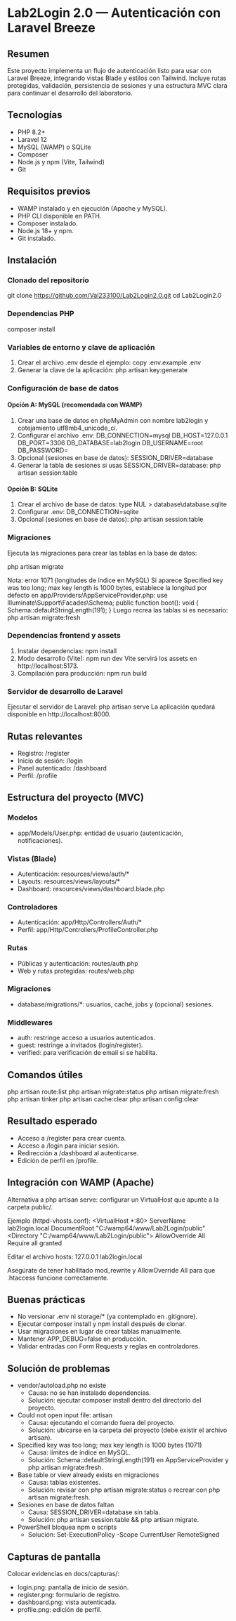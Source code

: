 # Lab2Login 2.0 — Autenticación con Laravel Breeze

## Resumen

Este proyecto implementa un flujo de autenticación listo para usar con Laravel Breeze, integrando vistas Blade y estilos con Tailwind. Incluye rutas protegidas, validación, persistencia de sesiones y una estructura MVC clara para continuar el desarrollo del laboratorio.

## Tecnologías

*   PHP 8.2+
*   Laravel 12
*   MySQL (WAMP) o SQLite
*   Composer
*   Node.js y npm (Vite, Tailwind)
*   Git

## Requisitos previos

*   WAMP instalado y en ejecución (Apache y MySQL).
*   PHP CLI disponible en PATH.
*   Composer instalado.
*   Node.js 18+ y npm.
*   Git instalado.

## Instalación

### Clonado del repositorio

git clone https://github.com/Val233100/Lab2Login2.0.git
cd Lab2Login2.0

### Dependencias PHP

composer install

### Variables de entorno y clave de aplicación

1.  Crear el archivo .env desde el ejemplo:
    copy .env.example .env
2.  Generar la clave de la aplicación:
    php artisan key:generate

### Configuración de base de datos

#### Opción A: MySQL (recomendada con WAMP)

1.  Crear una base de datos en phpMyAdmin con nombre lab2login y cotejamiento utf8mb4_unicode_ci.
2.  Configurar el archivo .env:
    DB_CONNECTION=mysql
    DB_HOST=127.0.0.1
    DB_PORT=3306
    DB_DATABASE=lab2login
    DB_USERNAME=root
    DB_PASSWORD=
3.  Opcional (sesiones en base de datos):
    SESSION_DRIVER=database
4.  Generar la tabla de sesiones si usas SESSION_DRIVER=database:
    php artisan session:table

#### Opción B: SQLite

1.  Crear el archivo de base de datos:
    type NUL > database\database.sqlite
2.  Configurar .env:
    DB_CONNECTION=sqlite
3.  Opcional (sesiones en base de datos):
    php artisan session:table

### Migraciones

Ejecuta las migraciones para crear las tablas en la base de datos:

php artisan migrate

Nota: error 1071 (longitudes de índice en MySQL)
Si aparece Specified key was too long; max key length is 1000 bytes, establece la longitud por defecto en app/Providers/AppServiceProvider.php:
use Illuminate\Support\Facades\Schema;
public function boot(): void
{
    Schema::defaultStringLength(191);
}
Luego recrea las tablas si es necesario:
php artisan migrate:fresh

### Dependencias frontend y assets

1.  Instalar dependencias:
    npm install
2.  Modo desarrollo (Vite):
    npm run dev
    Vite servirá los assets en http://localhost:5173.
3.  Compilación para producción:
    npm run build

### Servidor de desarrollo de Laravel

Ejecutar el servidor de Laravel:
php artisan serve
La aplicación quedará disponible en http://localhost:8000.

## Rutas relevantes

*   Registro: /register
*   Inicio de sesión: /login
*   Panel autenticado: /dashboard
*   Perfil: /profile

## Estructura del proyecto (MVC)

### Modelos

*   app/Models/User.php: entidad de usuario (autenticación, notificaciones).

### Vistas (Blade)

*   Autenticación: resources/views/auth/*
*   Layouts: resources/views/layouts/*
*   Dashboard: resources/views/dashboard.blade.php

### Controladores

*   Autenticación: app/Http/Controllers/Auth/*
*   Perfil: app/Http/Controllers/ProfileController.php

### Rutas

*   Públicas y autenticación: routes/auth.php
*   Web y rutas protegidas: routes/web.php

### Migraciones

*   database/migrations/*: usuarios, caché, jobs y (opcional) sesiones.

### Middlewares

*   auth: restringe acceso a usuarios autenticados.
*   guest: restringe a invitados (login/register).
*   verified: para verificación de email si se habilita.

## Comandos útiles

php artisan route:list
php artisan migrate:status
php artisan migrate:fresh
php artisan tinker
php artisan cache:clear
php artisan config:clear

## Resultado esperado

*   Acceso a /register para crear cuenta.
*   Acceso a /login para iniciar sesión.
*   Redirección a /dashboard al autenticarse.
*   Edición de perfil en /profile.

## Integración con WAMP (Apache)

Alternativa a php artisan serve: configurar un VirtualHost que apunte a la carpeta public/.

Ejemplo (httpd-vhosts.conf):
<VirtualHost *:80>
    ServerName lab2login.local
    DocumentRoot "C:/wamp64/www/Lab2Login/public"
    <Directory "C:/wamp64/www/Lab2Login/public">
        AllowOverride All
        Require all granted
    </Directory>
</VirtualHost>

Editar el archivo hosts:
127.0.0.1  lab2login.local

Asegúrate de tener habilitado mod_rewrite y AllowOverride All para que .htaccess funcione correctamente.

## Buenas prácticas

*   No versionar .env ni storage/* (ya contemplado en .gitignore).
*   Ejecutar composer install y npm install después de clonar.
*   Usar migraciones en lugar de crear tablas manualmente.
*   Mantener APP_DEBUG=false en producción.
*   Validar entradas con Form Requests y reglas en controladores.

## Solución de problemas

*   vendor/autoload.php no existe
    *   Causa: no se han instalado dependencias.
    *   Solución: ejecutar composer install dentro del directorio del proyecto.
*   Could not open input file: artisan
    *   Causa: ejecutando el comando fuera del proyecto.
    *   Solución: ubicarse en la carpeta del proyecto (debe existir el archivo artisan).
*   Specified key was too long; max key length is 1000 bytes (1071)
    *   Causa: límites de índice en MySQL.
    *   Solución: Schema::defaultStringLength(191) en AppServiceProvider y php artisan migrate:fresh.
*   Base table or view already exists en migraciones
    *   Causa: tablas existentes.
    *   Solución: revisar con php artisan migrate:status o recrear con php artisan migrate:fresh.
*   Sesiones en base de datos faltan
    *   Causa: SESSION_DRIVER=database sin tabla.
    *   Solución: php artisan session:table && php artisan migrate.
*   PowerShell bloquea npm o scripts
    *   Solución:
        Set-ExecutionPolicy -Scope CurrentUser RemoteSigned

## Capturas de pantalla

Colocar evidencias en docs/capturas/:

*   login.png: pantalla de inicio de sesión.
*   register.png: formulario de registro.
*   dashboard.png: vista autenticada.
*   profile.png: edición de perfil.

